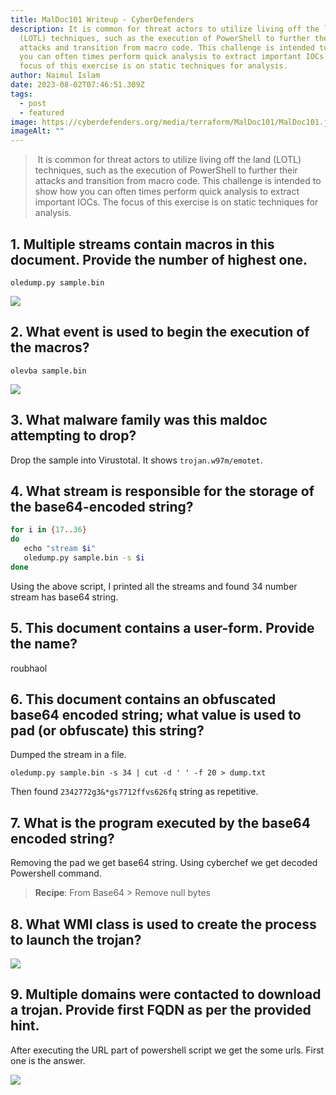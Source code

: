 ```yaml
---
title: MalDoc101 Writeup - CyberDefenders
description: It is common for threat actors to utilize living off the land
  (LOTL) techniques, such as the execution of PowerShell to further their
  attacks and transition from macro code. This challenge is intended to show how
  you can often times perform quick analysis to extract important IOCs. The
  focus of this exercise is on static techniques for analysis.
author: Naimul Islam
date: 2023-08-02T07:46:51.309Z
tags:
  - post
  - featured
image: https://cyberdefenders.org/media/terraform/MalDoc101/MalDoc101.jpg
imageAlt: ""
---
```

>﻿ It is common for threat actors to utilize living off the land (LOTL) techniques, such as the execution of PowerShell to further their attacks and transition from macro code. This challenge is intended to show how you can often times perform quick analysis to extract important IOCs. The focus of this exercise is on static techniques for analysis.

## 1.  Multiple streams contain macros in this document. Provide the number of highest one.
```
oledump.py sample.bin
```

![](https://i.imgur.com/zsuzYIi.png)

## 2. What event is used to begin the execution of the macros?
```
olevba sample.bin
```

![](https://i.imgur.com/1R92dS4.png)

## 3. What malware family was this maldoc attempting to drop?
Drop the sample into Virustotal. It shows `trojan.w97m/emotet`.

## 4. What stream is responsible for the storage of the base64-encoded string?
```bash
for i in {17..36}  
do  
   echo "stream $i"  
   oledump.py sample.bin -s $i  
done
```

Using the above script, I printed all the streams and found 34 number stream has base64 string.

## 5. This document contains a user-form. Provide the name?
roubhaol
## 6. This document contains an obfuscated base64 encoded string; what value is used to pad (or obfuscate) this string?
Dumped the stream in a file.

```
oledump.py sample.bin -s 34 | cut -d ' ' -f 20 > dump.txt
```

Then found `2342772g3&*gs7712ffvs626fq` string as repetitive.

## 7. What is the program executed by the base64 encoded string?
Removing the pad we get base64 string. Using cyberchef we get decoded Powershell command.

> **Recipe**: From Base64 > Remove null bytes
## 8. What WMI class is used to create the process to launch the trojan?
![](https://imgur.com/YlBNwJO.png)
## 9. Multiple domains were contacted to download a trojan. Provide first FQDN as per the provided hint.
After executing the URL part of powershell script we get the some urls. First one is the answer.

![](https://imgur.com/wynbFtH.png)


